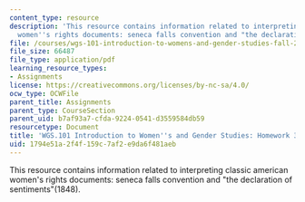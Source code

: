 ```yaml
---
content_type: resource
description: 'This resource contains information related to interpreting classic american
  women''s rights documents: seneca falls convention and "the declaration of sentiments"(1848).'
file: /courses/wgs-101-introduction-to-womens-and-gender-studies-fall-2014/1794e51a2f4f159c7af2e9da6f481aeb_MITWGS_101F14_Hwork3.pdf
file_size: 66487
file_type: application/pdf
learning_resource_types:
- Assignments
license: https://creativecommons.org/licenses/by-nc-sa/4.0/
ocw_type: OCWFile
parent_title: Assignments
parent_type: CourseSection
parent_uid: b7af93a7-cfda-9224-0541-d3559584db59
resourcetype: Document
title: 'WGS.101 Introduction to Women''s and Gender Studies: Homework 3 Our Costume'
uid: 1794e51a-2f4f-159c-7af2-e9da6f481aeb
---
```

This resource contains information related to interpreting classic american women's rights documents: seneca falls convention and "the declaration of sentiments"(1848).